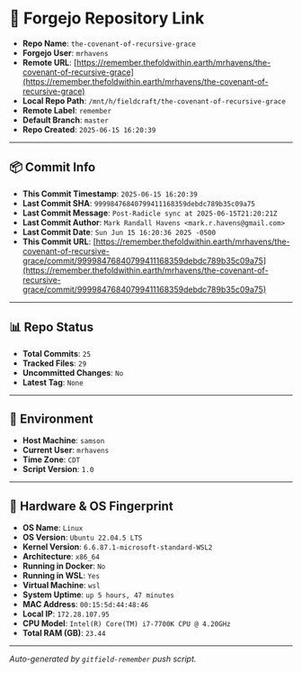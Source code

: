 # 🔗 Forgejo Repository Link

- **Repo Name**: `the-covenant-of-recursive-grace`
- **Forgejo User**: `mrhavens`
- **Remote URL**: [https://remember.thefoldwithin.earth/mrhavens/the-covenant-of-recursive-grace](https://remember.thefoldwithin.earth/mrhavens/the-covenant-of-recursive-grace)
- **Local Repo Path**: `/mnt/h/fieldcraft/the-covenant-of-recursive-grace`
- **Remote Label**: `remember`
- **Default Branch**: `master`
- **Repo Created**: `2025-06-15 16:20:39`

---

## 📦 Commit Info

- **This Commit Timestamp**: `2025-06-15 16:20:39`
- **Last Commit SHA**: `99998476840799411168359debdc789b35c09a75`
- **Last Commit Message**: `Post-Radicle sync at 2025-06-15T21:20:21Z`
- **Last Commit Author**: `Mark Randall Havens <mark.r.havens@gmail.com>`
- **Last Commit Date**: `Sun Jun 15 16:20:36 2025 -0500`
- **This Commit URL**: [https://remember.thefoldwithin.earth/mrhavens/the-covenant-of-recursive-grace/commit/99998476840799411168359debdc789b35c09a75](https://remember.thefoldwithin.earth/mrhavens/the-covenant-of-recursive-grace/commit/99998476840799411168359debdc789b35c09a75)

---

## 📊 Repo Status

- **Total Commits**: `25`
- **Tracked Files**: `29`
- **Uncommitted Changes**: `No`
- **Latest Tag**: `None`

---

## 🧭 Environment

- **Host Machine**: `samson`
- **Current User**: `mrhavens`
- **Time Zone**: `CDT`
- **Script Version**: `1.0`

---

## 🧬 Hardware & OS Fingerprint

- **OS Name**: `Linux`
- **OS Version**: `Ubuntu 22.04.5 LTS`
- **Kernel Version**: `6.6.87.1-microsoft-standard-WSL2`
- **Architecture**: `x86_64`
- **Running in Docker**: `No`
- **Running in WSL**: `Yes`
- **Virtual Machine**: `wsl`
- **System Uptime**: `up 5 hours, 47 minutes`
- **MAC Address**: `00:15:5d:44:48:46`
- **Local IP**: `172.28.107.95`
- **CPU Model**: `Intel(R) Core(TM) i7-7700K CPU @ 4.20GHz`
- **Total RAM (GB)**: `23.44`

---

_Auto-generated by `gitfield-remember` push script._
